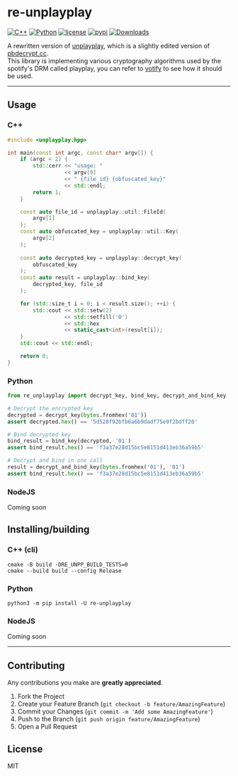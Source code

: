 # re-unplayplay

[![C++](https://github.com/es3n1n/re-unplayplay/actions/workflows/cxx.yml/badge.svg)](https://github.com/es3n1n/re-unplayplay/actions/workflows/cxx.yml)
[![Python](https://github.com/es3n1n/re-unplayplay/actions/workflows/python.yml/badge.svg)](https://github.com/es3n1n/re-unplayplay/actions/workflows/python.yml)
[![license](https://img.shields.io/github/license/es3n1n/re-unplayplay.svg)](https://github.com/es3n1n/re-unplayplay/blob/naster/LICENSE)
[![pypi](https://img.shields.io/pypi/v/re-unplayplay.svg)](https://pypi.python.org/pypi/re-unplayplay)
[![Downloads](https://static.pepy.tech/badge/re-unplayplay/month)](https://pepy.tech/project/re-unplayplay)

A rewritten version of [unplayplay](https://git.gay/uhwot/unplayplay), which is a slightly edited version of [pbdecrypt.cc](https://github.com/baltitenger/spsync/blob/master/ppdecrypt.cc). \
This library is implementing various cryptography algorithms used by the spotify's DRM called playplay, 
you can refer to [votify](https://github.com/glomatico/votify) to see how it should be used.

___
## Usage

### C++

```cpp
#include <unplayplay.hpp>

int main(const int argc, const char* argv[]) {
    if (argc < 2) {
        std::cerr << "usage: " 
                  << argv[0] 
                  << " {file_id} {obfuscated_key}" 
                  << std::endl;
        return 1;
    }

    const auto file_id = unplayplay::util::FileId(
        argv[1]
    );
    const auto obfuscated_key = unplayplay::util::Key(
        argv[2]
    );
    
    const auto decrypted_key = unplayplay::decrypt_key(
        obfuscated_key
    );
    const auto result = unplayplay::bind_key(
        decrypted_key, file_id
    );

    for (std::size_t i = 0; i < result.size(); ++i) {
        std::cout << std::setw(2) 
                  << std::setfill('0') 
                  << std::hex 
                  << static_cast<int>(result[i]);
    }
    std::cout << std::endl;

    return 0;
}
```

### Python

```python
from re_unplayplay import decrypt_key, bind_key, decrypt_and_bind_key

# Decrypt the encrypted key
decrypted = decrypt_key(bytes.fromhex('01'))
assert decrypted.hex() == '5d528f92bfb6a6b9dadf75e9f2bdff20'

# Bind decrypted key
bind_result = bind_key(decrypted, '01')
assert bind_result.hex() == 'f3a37e28d15bc5e8151d413eb36a59b5'

# Decrypt and bind in one call
result = decrypt_and_bind_key(bytes.fromhex('01'), '01')
assert bind_result.hex() == 'f3a37e28d15bc5e8151d413eb36a59b5'
```

### NodeJS

Coming soon

## Installing/building

### C++ (cli)

```commandline
cmake -B build -DRE_UNPP_BUILD_TESTS=0
cmake --build build --config Release
```

### Python

```commandline
python3 -m pip install -U re-unplayplay
```

### NodeJS

Coming soon

___
## Contributing

Any contributions you make are **greatly appreciated**.

1. Fork the Project
2. Create your Feature Branch (`git checkout -b feature/AmazingFeature`)
3. Commit your Changes (`git commit -m 'Add some AmazingFeature'`)
4. Push to the Branch (`git push origin feature/AmazingFeature`)
5. Open a Pull Request

## License

MIT

